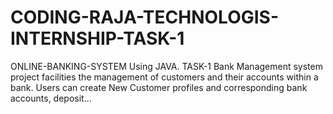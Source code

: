 # CODING-RAJA-TECHNOLOGIS-INTERNSHIP-TASK-1
ONLINE-BANKING-SYSTEM Using JAVA. TASK-1 Bank Management system project facilities the management of customers and their accounts within a bank. Users can create New Customer profiles and corresponding bank accounts, deposit...
